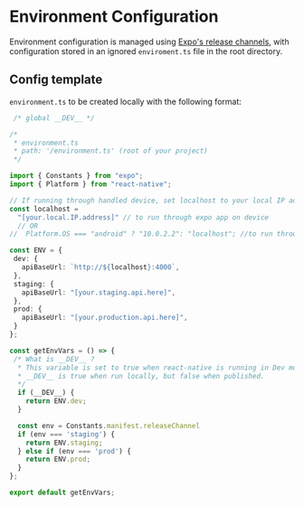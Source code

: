 # Environment Configuration

Environment configuration is managed using [Expo's release channels](https://docs.expo.io/versions/latest/distribution/release-channels/), with configuration stored in an ignored `enviroment.ts` file in the root directory. 


## Config template 
`environment.ts` to be created locally with the following format:

```ts
 /* global __DEV__ */

/*
 * environment.ts
 * path: '/environment.ts' (root of your project)
 */

import { Constants } from "expo";
import { Platform } from "react-native";

// If running through handled device, set localhost to your local IP address
const localhost =
  "[your.local.IP.address]" // to run through expo app on device
  // OR
//  Platform.OS === "android" ? "10.0.2.2": "localhost"; //to run through emulator

const ENV = {
 dev: {
   apiBaseUrl: `http://${localhost}:4000`,
 },
 staging: {
   apiBaseUrl: "[your.staging.api.here]",
 },
 prod: {
   apiBaseUrl: "[your.production.api.here]",
 }
};

const getEnvVars = () => {
 /* What is __DEV__ ?
  * This variable is set to true when react-native is running in Dev mode.
  * __DEV__ is true when run locally, but false when published.
  */
  if (__DEV__) {
    return ENV.dev;
  }

  const env = Constants.manifest.releaseChannel
  if (env === 'staging') {
    return ENV.staging;
  } else if (env === 'prod') {
    return ENV.prod;
  }
};

export default getEnvVars;
```

